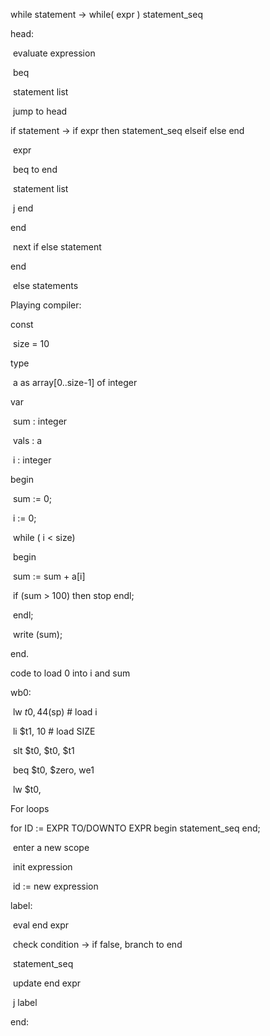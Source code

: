 while statement -> while( expr ) statement_seq

head:

​	evaluate expression

​	beq

​	statement list

​	jump to head





if statement -> if expr then statement_seq elseif else end



​	expr

​	beq to end

​	statement list

​	j end

end

​	next if else statement

end

​	else statements



Playing compiler:

const

​	size = 10

type

​	a as array[0..size-1] of integer

var

​	sum : integer

​	vals : a

​	i : integer

begin

​	sum := 0;

​	i := 0;

​	while ( i < size)

​	begin

​		sum := sum + a[i]

​		if (sum > 100) then stop endl;

​	endl;

​	write (sum);

end.



code to load 0 into i and sum

wb0:

​	lw $t0, 44($sp)	# load i

​	li $t1, 10			# load SIZE

​	slt $t0, $t0, $t1

​	beq $t0, $zero, we1

​	lw $t0, 





For loops

for ID := EXPR TO/DOWNTO EXPR begin statement_seq end;

​	enter a new scope

​	init expression

​	id := new expression

label:

​	eval end expr

​	check condition -> if false, branch to end

​	statement_seq

​	update end expr

​	j label	

end: